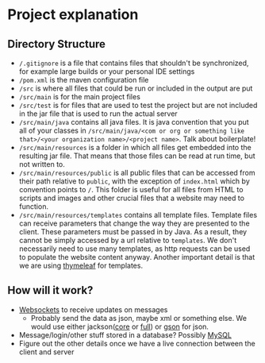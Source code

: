 # Project explanation

## Directory Structure

* `/.gitignore` is a file that contains files that shouldn't be synchronized, for example large builds or your personal IDE settings
* `/pom.xml` is the maven configuration file
* `/src` is where all files that could be run or included in the output are put
* `/src/main` is for the main project files
* `/src/test` is for files that are used to test the project but are not included in the jar file that is used to run the actual server
* `/src/main/java` contains all java files. It is java convention that you put all of your classes in `/src/main/java/<com or org or something like that>/<your organization name>/<project name>`. Talk about boilerplate!
* `/src/main/resources` is a folder in which all files get embedded into the resulting jar file. That means that those files can be read at run time, but not written to.
* `/src/main/resources/public` is all public files that can be accessed from their path relative to `public`, with the exception of `index.html` which by convention points to `/`. This folder is useful for all files from HTML to scripts and images and other crucial files that a website may need to function.
* `/src/main/resources/templates` contains all template files. Template files can receive parameters that change the way they are presented to the client. These parameters must be passed in by Java. As a result, they cannot be simply accessed by a url relative to `templates`. We don't necessarily need to use many templates, as http requests can be used to populate the website content anyway. Another important detail is that we are using [thymeleaf](https://www.baeldung.com/thymeleaf-in-spring-mvc) for templates.

## How will it work?

* [Websockets](https://spring.io/guides/gs/messaging-stomp-websocket) to receive updates on messages
  * Probably send the data as json, maybe xml or something else. We would use either jackson([core](https://mvnrepository.com/artifact/com.fasterxml.jackson.core/jackson-core) or [full](https://mvnrepository.com/artifact/com.fasterxml.jackson.core/jackson-databind)) or [gson](https://mvnrepository.com/artifact/com.google.code.gson/gson) for json.
* Message/login/other stuff stored in a database? Possibly [MySQL](https://spring.io/guides/gs/accessing-data-mysql)
* Figure out the other details once we have a live connection between the client and server
